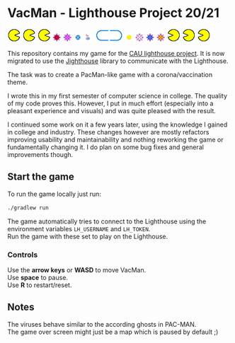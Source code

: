 # VacMan - Lighthouse Project 20/21

![src/assets/vacman/vacmanRIGHT.png](src/assets/vacman/vacmanRIGHT.png)
![src/assets/vacman/vacmanRIGHT.png](src/assets/vacman/vacmanRIGHT.png)
![src/assets/vacman/vacmanRIGHT.png](src/assets/vacman/vacmanRIGHT.png)
![src/assets/virus/redvirus.png](src/assets/virus/redvirus.png)
![src/assets/virus/pinkvirus.png](src/assets/virus/pinkvirus.png)
![src/assets/virus/frightvirus.png](src/assets/virus/frightvirus.png)
![src/assets/bonus.png](src/assets/bonus.png)
![src/assets/wall/wall0001.png](src/assets/wall/wall0100.png)
![src/assets/wall/wall1000.png](src/assets/wall/wall0001.png)
![src/assets/coin.png](src/assets/coin.png)
![src/assets/virus/eatenvirus.png](src/assets/virus/eatenvirus.png)
![src/assets/virus/bluevirus.png](src/assets/virus/bluevirus.png)
![src/assets/virus/orangevirus.png](src/assets/virus/orangevirus.png)
![src/assets/vacman/vacmanRIGHT.png](src/assets/vacman/vacmanLEFT.png)
![src/assets/vacman/vacmanRIGHT.png](src/assets/vacman/vacmanLEFT.png)
![src/assets/vacman/vacmanRIGHT.png](src/assets/vacman/vacmanLEFT.png)

This repository contains my game for the [CAU lighthouse project](https://github.com/ProjectLighthouseCAU).
It is now migrated to use the [Jighthouse](https://github.com/ProjectLighthouseCAU/jighthouse)
library to communicate with the Lighthouse.

The task was to create a PacMan-like game with a corona/vaccination theme.

I wrote this in my first semester of computer science in college.
The quality of my code proves this.
However, I put in much effort (especially into a pleasant experience and visuals)
and was quite pleased with the result.

I continued some work on it a few years later,
using the knowledge I gained in college and industry.
These changes however are mostly refactors improving usability and maintainability
and nothing reworking the game or fundamentally changing it.
I do plan on some bug fixes and general improvements though.

## Start the game

To run the game locally just run:

```bash
./gradlew run
```

The game automatically tries to connect to the Lighthouse
using the environment variables `LH_USERNAME` and `LH_TOKEN`.  
Run the game with these set to play on the Lighthouse.

### Controls

Use the **arrow keys** or **WASD** to move VacMan.  
Use **space** to pause.  
Use **R** to restart/reset.

## Notes

The viruses behave similar to the according ghosts in PAC-MAN.  
The game over screen might just be a map which is paused by default ;)